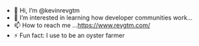 - 👋 Hi, I’m @kevinrevgtm
- 👀 I’m interested in learning how developer communities work...
- 📫 How to reach me ...https://www.revgtm.com/
- ⚡ Fun fact: I use to be an oyster farmer

<!---
kevinrevgtm/kevinrevgtm is a ✨ special ✨ repository because its `README.md` (this file) appears on your GitHub profile.
You can click the Preview link to take a look at your changes.
--->
